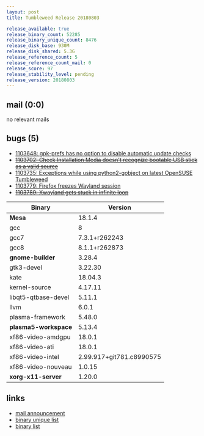 ```yaml
---
layout: post
title: Tumbleweed Release 20180803

release_available: true
release_binary_count: 52285
release_binary_unique_count: 8476
release_disk_base: 930M
release_disk_shared: 5.3G
release_reference_count: 5
release_reference_count_mail: 0
release_score: 97
release_stability_level: pending
release_version: 20180803
---
```


## mail (0:0)

no relevant mails

## bugs (5)

<!--more-->

- [1103648: gpk-prefs has no option to disable automatic update checks](https://bugzilla.opensuse.org/show_bug.cgi?id=1103648)
- ~~[1103702: Check Installation Media doesn't recognize bootable USB stick as a valid source](https://bugzilla.opensuse.org/show_bug.cgi?id=1103702)~~
- [1103735: Exceptions while using python2-gobject on latest OpenSUSE Tumbleweed](https://bugzilla.opensuse.org/show_bug.cgi?id=1103735)
- [1103779: Firefox freezes Wayland session](https://bugzilla.opensuse.org/show_bug.cgi?id=1103779)
- ~~[1103789: Xwayland gets stuck in infinite loop](https://bugzilla.opensuse.org/show_bug.cgi?id=1103789)~~

Binary | Version
--- | ---
**Mesa** | 18.1.4
gcc | 8
gcc7 | 7.3.1+r262243
gcc8 | 8.1.1+r262873
**gnome-builder** | 3.28.4
gtk3-devel | 3.22.30
kate | 18.04.3
kernel-source | 4.17.11
libqt5-qtbase-devel | 5.11.1
llvm | 6.0.1
plasma-framework | 5.48.0
**plasma5-workspace** | 5.13.4
xf86-video-amdgpu | 18.0.1
xf86-video-ati | 18.0.1
xf86-video-intel | 2.99.917+git781.c8990575
xf86-video-nouveau | 1.0.15
**xorg-x11-server** | 1.20.0

## links

- [mail announcement](https://lists.opensuse.org/opensuse-factory/2018-08/msg00103.html)
- [binary unique list](http://download.tumbleweed.boombatower.com/20180803/rpm.unique.list)
- [binary list](http://download.tumbleweed.boombatower.com/20180803/rpm.list)
